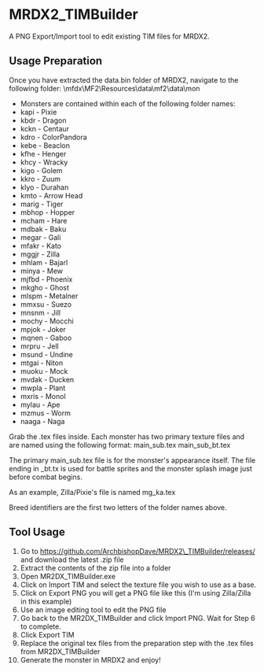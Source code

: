 # MRDX2\_TIMBuilder

A PNG Export/Import tool to edit existing TIM files for MRDX2.



## Usage Preparation

Once you have extracted the data.bin folder of MRDX2, navigate to the following folder:
\\mfdx\\MF2\\Resources\\data\\mf2\\data\\mon

* Monsters are contained within each of the following folder names:
* kapi - Pixie
* kbdr - Dragon
* kckn - Centaur
* kdro - ColorPandora
* kebe - Beaclon
* kfhe - Henger
* khcy - Wracky
* kigo - Golem
* kkro - Zuum
* klyo - Durahan
* kmto - Arrow Head
* marig - Tiger
* mbhop - Hopper
* mcham - Hare
* mdbak - Baku
* megar - Gali
* mfakr - Kato
* mggjr - Zilla
* mhlam - Bajarl
* minya - Mew
* mjfbd - Phoenix
* mkgho - Ghost
* mlspm - Metalner
* mmxsu - Suezo
* mnsnm - Jill
* mochy - Mocchi
* mpjok - Joker
* mqnen - Gaboo
* mrpru - Jell
* msund - Undine
* mtgai - Niton
* muoku - Mock
* mvdak - Ducken
* mwpla - Plant
* mxris - Monol
* mylau - Ape
* mzmus - Worm
* naaga - Naga



Grab the .tex files inside. Each monster has two primary texture files and are named using the following format:
main\_sub.tex
main\_sub\_bt.tex

The primary main\_sub.tex file is for the monster's appearance itself.
The file ending in \_bt.tx is used for battle sprites and the monster splash image just before combat begins.

As an example, Zilla/Pixie's file is named mg\_ka.tex


Breed identifiers are the first two letters of the folder names above.


Tool Usage
---

1. Go to https://github.com/ArchbishopDave/MRDX2\_TIMBuilder/releases/ and download the latest .zip file
2. Extract the contents of the zip file into a folder
3. Open MR2DX\_TIMBuilder.exe
4. Click on Import TIM and select the texture file you wish to use as a base.
5. Click on Export PNG you will get a PNG file like this (I'm using Zilla/Zilla in this example)
6. Use an image editing tool to edit the PNG file
7. Go back to the MR2DX\_TIMBuilder and click Import PNG. Wait for Step 6 to complete.
8. Click Export TIM
9. Replace the original tex files from the preparation step with the .tex files from MR2DX\_TIMBuilder
10. Generate the monster in MRDX2 and enjoy!
